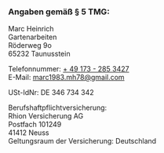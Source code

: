 
### Angaben gemäß § 5 TMG:

Marc Heinrich  
Gartenarbeiten  
Röderweg 9o  
65232 Taunusstein

Telefonnummer: [+ 49 173 - 285 3427](tel:+491732853427)  
E-Mail: [marc1983.mh78@gmail.com](marc1983.mh78@gmail.com)

USt-IdNr: DE 346 734 342

Berufshaftpflichtversicherung:  
Rhion Versicherung AG  
Postfach 101249  
41412 Neuss  
Geltungsraum der Versicherung: Deutschland  